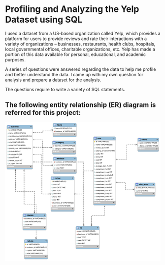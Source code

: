 # Profiling and Analyzing the Yelp Dataset using SQL

I used a dataset from a US-based organization called Yelp, which provides a platform for users to provide reviews and rate their interactions with a variety of organizations – businesses, restaurants, health clubs, hospitals, local governmental offices, charitable organizations, etc. Yelp has made a portion of this data available for personal, educational, and academic purposes.

A series of questions were answered regarding the data to help me profile and better understand the data. I came up with my own question for analysis and prepare a dataset for the analysis.

The questions require to write a variety of SQL statements.

## The following entity relationship (ER) diagram is referred for this project:

![ER Diagram](YelpERDiagram.png)
